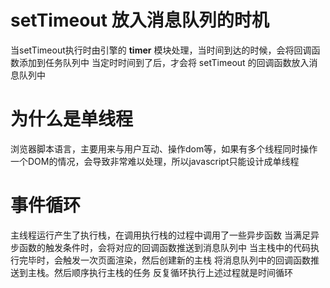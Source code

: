 # setTimeout 放入消息队列的时机
当setTimeout执行时由引擎的 **timer** 模块处理，当时间到达的时候，会将回调函数添加到任务队列中
当定时时间到了后，才会将 setTimeout 的回调函数放入消息队列中

# 为什么是单线程
浏览器脚本语言，主要用来与用户互动、操作dom等，如果有多个线程同时操作一个DOM的情况，会导致非常难以处理，所以javascript只能设计成单线程

# 事件循环
主线程运行产生了执行栈，在调用执行栈的过程中调用了一些异步函数
当满足异步函数的触发条件时，会将对应的回调函数推送到消息队列中
当主栈中的代码执行完毕时，会触发一次页面渲染，然后创建新的主栈
将消息队列中的回调函数推送到主栈。然后顺序执行主栈的任务
反复循环执行上述过程就是时间循环